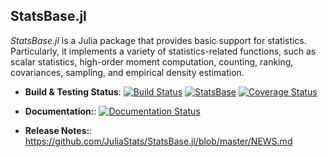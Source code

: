 ## StatsBase.jl

*StatsBase.jl* is a Julia package that provides basic support for statistics. Particularly, it implements a variety of statistics-related functions, such as scalar statistics, high-order moment computation, counting, ranking, covariances, sampling, and empirical density estimation.

- **Build & Testing Status**:
[![Build Status](https://travis-ci.org/JuliaStats/StatsBase.jl.svg?branch=master)](https://travis-ci.org/JuliaStats/StatsBase.jl)
[![StatsBase](http://pkg.julialang.org/badges/StatsBase_release.svg)](http://pkg.julialang.org/?pkg=StatsBase&ver=release)
[![Coverage Status](https://coveralls.io/repos/JuliaStats/StatsBase.jl/badge.svg?branch=master)](https://coveralls.io/r/JuliaStats/StatsBase.jl?branch=master)

- **Documentation:**: [![Documentation Status](https://readthedocs.org/projects/statsbasejl/badge/?version=latest)](https://readthedocs.org/projects/statsbasejl/?badge=latest)

- **Release Notes:**: <https://github.com/JuliaStats/StatsBase.jl/blob/master/NEWS.md>
